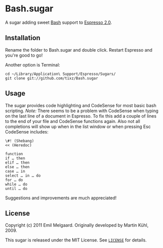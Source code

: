 # Bash.sugar

A sugar adding sweet [Bash][bash] support to [Espresso 2.0][espresso].

[espresso]: <http://macrabbit.com/espresso/> "Espresso, by MacRabbit"
[bash]: <http://www.gnu.org/software/bash/> "Bash – GNU Project"


## Installation

Rename the folder to Bash.sugar and double click. Restart Espresso and you're good to go!

Another option is Terminal:

	cd ~/Library/Application\ Support/Espresso/Sugars/
	git clone git://github.com/tixz/Bash.sugar

## Usage

The sugar provides code highlighting and CodeSense for most basic bash scripting.
*Note:* There seems to be a problem with CodeSense when typing on the last line of a document in Espresso. To fix this add a couple of lines to the end of your file and CodeSense functions again. Also not all completions will show up when in the list window or when pressing Esc
CodeSense includes:

	\#! (Shebang)
	<< (Heredoc)

	function
	if … then
	elif … then
	else … then
	case … in
	select … in … do
	for … do
	while … do
	until … do

Suggestions and improvements are much appreciated!

## License
Copyright (c) 2011 Emil Melgaard. Originally developed by Martin Kühl, 2009.

This sugar is released under the MIT License. See [`LICENSE`][license] for details.

[license]: http://github.com/mkhl/bash.sugar/raw/master/LICENSE
